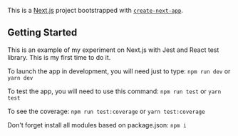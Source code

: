 This is a [Next.js](https://nextjs.org/) project bootstrapped with [`create-next-app`](https://github.com/vercel/next.js/tree/canary/packages/create-next-app).

## Getting Started
This is an example of my experiment on Next.js with Jest and React test library. This is my first time to do it.

To launch the app in development, you will need just to type:
`npm run dev`
or
`yarn dev`

To test the app, you will need to use this command:
`npm run test`
or
`yarn test`

To see the coverage:
`npm run test:coverage`
or
`yarn test:coverage`

Don't forget install all modules based on package.json:
`npm i`
